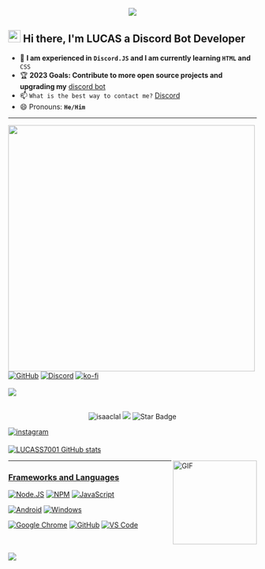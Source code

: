 <p align="center">
<img src="https://capsule-render.vercel.app/api?type=waving&color=gradient&height=200&section=header&text=LUCAS&fontSize=80&fontAlignY=35&animation=twinkling&fontColor=gradient"/> </a> 
</p>

## <img src="https://media2.giphy.com/media/QssGEmpkyEOhBCb7e1/giphy.gif?cid=ecf05e47a0n3gi1bfqntqmob8g9aid1oyj2wr3ds3mg700bl&rid=giphy.gif" width ="25"><b> Hi there, I'm LUCAS a Discord Bot Developer</b>

- 🌱 **I am experienced in `Discord.JS` and I am currently learning `HTML` and** `CSS`
- 🏆 **2023 Goals: Contribute to more open source projects and upgrading my** [discord bot](https://discord.com/api/oauth2/authorize?client_id=1109076213596692603&permissions=274877996040&scope=applications.commands%20bot)
- 📫 `What is the best way to contact me?` [Discord](https://discord.com/users/577600234734092288)
- 😄 Pronouns: **`He/Him`**

---

<img align="left" width="500" style="margin: 0 10px 0 0;" alt=" " src="https://discord.c99.nl/widget/theme-2/577600234734092288.png">

[![GitHub](https://img.shields.io/badge/Github-100000?style=for-the-badge&logo=github&logoColor=white)](https://github.com/1Lucass)
[![Discord](https://img.shields.io/badge/Discord-7289DA?style=for-the-badge&logo=discord&logoColor=white)](https://discord.gg/YP6PVeRSQw)
[![ko-fi](https://ko-fi.com/img/githubbutton_sm.svg)](https://ko-fi.com/W7W8L25ZK)
<br><br><img src="https://user-images.githubusercontent.com/73097560/115834477-dbab4500-a447-11eb-908a-139a6edaec5c.gif"><br><br>
<p align="center">
<img src="https://komarev.com/ghpvc/?username=lal-isaac&label=Profile%20views&color=0e75b6&style=flat" alt="isaaclal" />
<img src="https://img.shields.io/badge/language-JavaScript-white?style"/>
<img src="https://img.shields.io/static/v1?label=%F0%9F%8C%9F&message=If%20Useful&style=style=flat&color=BC4E99" alt="Star Badge"/></p>

</p>
<a href="https://instagram.com/K_77.0" target="_blank">
<img src="https://img.shields.io/badge/instagram: K_77.0-%2300acee.svg?color=405DE6&style=for-the-badge&logo=instagram&logoColor=white" alt=instagram style="margin-bottom: 5px;"/>
</p>

![LUCASS7001 GitHub stats](https://github-readme-stats.vercel.app/api?username=LUCASS7001&show_icons=true&theme=transparent)


<img align="right" alt="GIF" height="170px" src="https://media.giphy.com/media/J5B1Y8QZnzXXbLQIBu/giphy.gif" />

---

### Frameworks and Languages
[![Node.JS](https://img.shields.io/badge/Node.js-339933?style=for-the-badge&logo=nodedotjs&logoColor=white)](https://nodejs.org)
[![NPM](https://img.shields.io/badge/npm-CB3837?style=for-the-badge&logo=npm&logoColor=white)](https://npmjs.org)
[![JavaScript](https://img.shields.io/badge/JavaScript-F7DF1E?style=for-the-badge&logo=javascript&logoColor=white)](https://javascript.com)

[![Android](https://img.shields.io/badge/Android-3DDC84?style=for-the-badge&logo=android&logoColor=white)](https://android.com)
[![Windows](https://img.shields.io/badge/Windows-0078D6?style=for-the-badge&logo=windows&logoColor=white)](https://microsoft.com/windows)

[![Google Chrome](https://img.shields.io/badge/Google_chrome-4285F4?style=for-the-badge&logo=Google-chrome&logoColor=white)](https://google.com/chrome/)
[![GitHub](https://img.shields.io/badge/Github-100000?style=for-the-badge&logo=github&logoColor=white)](https://github.com)
[![VS Code](https://img.shields.io/badge/Visual_Studio_Code-0078D4?style=for-the-badge&logo=visual%20studio%20code&logoColor=white)](https://code.visualstudio.com)

<br><br><img src="https://user-images.githubusercontent.com/73097560/115834477-dbab4500-a447-11eb-908a-139a6edaec5c.gif"><br><br>

